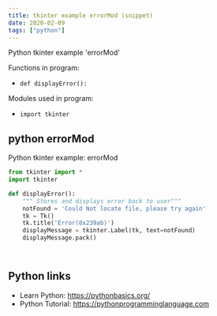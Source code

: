 ```yaml
---
title: tkinter example errorMod (snippet)
date: 2020-02-09
tags: ["python"]
---
```

Python tkinter example 'errorMod'

Functions in program: 
* `def displayError():`

Modules used in program: 
* `import tkinter`

## python errorMod

Python tkinter example: errorMod

```python
from tkinter import *
import tkinter

def displayError():
    """ Stores and displays error back to user"""
    notFound = 'Could Not locate file, please try again'
    tk = Tk()
    tk.title('Error(0x239ab)')
    displayMessage = tkinter.Label(tk, text=notFound)
    displayMessage.pack()




```

## Python links

- Learn Python: https://pythonbasics.org/
- Python Tutorial: https://pythonprogramminglanguage.com
